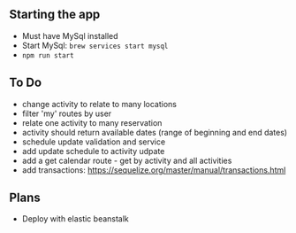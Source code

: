 ## Starting the app

- Must have MySql installed
- Start MySql: `brew services start mysql`
- `npm run start`

## To Do

- change activity to relate to many locations
- filter 'my' routes by user
- relate one activity to many reservation
- activity should return available dates (range of beginning and end dates)
- schedule update validation and service
- add update schedule to activity udpate
- add a get calendar route - get by activity and all activities
- add transactions: https://sequelize.org/master/manual/transactions.html

## Plans

- Deploy with elastic beanstalk
